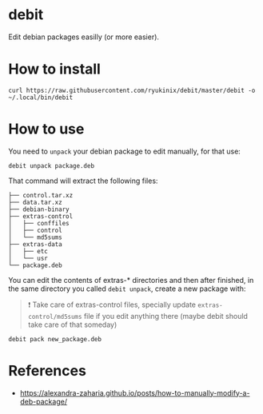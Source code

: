 # debit

Edit debian packages easilly (or more easier).

# How to install

```
curl https://raw.githubusercontent.com/ryukinix/debit/master/debit -o ~/.local/bin/debit
```

# How to use

You need to `unpack` your debian package to edit manually, for that
use:

```
debit unpack package.deb
```

That command will extract the following files:

```
├── control.tar.xz
├── data.tar.xz
├── debian-binary
├── extras-control
│   ├── conffiles
│   ├── control
│   └── md5sums
├── extras-data
│   ├── etc
│   └── usr
└── package.deb
```

You can edit the contents of extras-* directories and then after finished, in the
same directory you called `debit unpack`, create a new package with:

> :exclamation: Take care of extras-control files, specially update
> `extras-control/md5sums` file if you edit anything there (maybe
> debit should take care of that someday)

```
debit pack new_package.deb
```


# References

- https://alexandra-zaharia.github.io/posts/how-to-manually-modify-a-deb-package/

